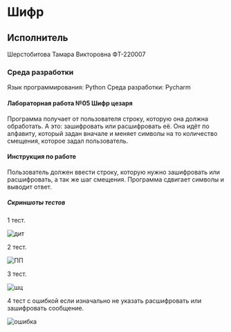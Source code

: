 # Шифр
## Исполнитель
Шерстобитова Тамара Викторовна
ФТ-220007
### Среда разработки
Язык программирования: Python
Среда разработки: Pycharm
#### Лабораторная работа №05 Шифр цезаря
Программа получает от пользователя строку, которую она должна обработать. А это: зашифровать или расшифровать её. Она идёт по алфавиту, который задан вначале и меняет символы на то количество смещения, которое задал пользователь. 
#### Инструкция по работе
Пользователь должен ввести строку, которую нужно зашифровать или расшифровать, а так же шаг смещения. Программа сдвигает символы и выводит ответ. 
##### Скриншоты тестов
1 тест.

![дит](https://github.com/Tomattttt/shifr/assets/146252320/0569e523-01af-40a1-870a-aa7ddc02f41a)

2 тест.

![ПП](https://github.com/Tomattttt/shifr/assets/146252320/1e54db88-8b34-4531-8168-bed96c9fda67)

3 тест.

![шц](https://github.com/Tomattttt/shifr/assets/146252320/f6e4a066-bdc9-4584-aee1-41e874dbecfc)

4 тест с ошибкой если изначально не указать расшифровать или зашифровать сообщение. 

![ошибка](https://github.com/Tomattttt/shifr/assets/146252320/7978eb27-6a0b-4a2a-ae19-8455271fd035)

